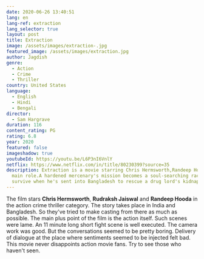 ```yaml
---
date: 2020-06-26 13:40:51
lang: en
lang-ref: extraction
lang_selector: true
layout: post
title: Extraction
image: /assets/images/extraction-.jpg
featured_image: /assets/images/extraction.jpg
author: Jagdish
genre:
  - Action
  - Crime
  - Thriller
country: United States
language:
  - English
  - Hindi
  - Bengali
director:
  - Sam Hargrave
duration: 116
content_rating: PG
rating: 6.8
year: 2020
featured: false
imageshadow: true
youtubeId: https://youtu.be/L6P3nI6VnlY
netflix: https://www.netflix.com/in/title/80230399?source=35
description: Extraction is a movie starring Chris Hermsworth,Randeep Hooda on
  main role.A hardened mercenary's mission becomes a soul-searching race to
  survive when he's sent into Bangladesh to rescue a drug lord's kidnapped son.
---
```

The film stars **Chris Hermsworth**, **Rudraksh Jaiswal** and **Randeep Hooda** in the action crime thriller category.
The story takes place in India and Bangladesh. So they've tried to make casting from there as much as possible.
The main plus point of the film is the action itself. Such scenes were lame. An 11 minute long short fight scene is well executed.
The camera work was good. But the conversations seemed to be pretty boring. Delivery of dialogue at the place where sentiments seemed to be injected felt bad.
This movie never disappoints action movie fans. Try to see those who haven't seen.
